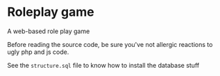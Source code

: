 # Roleplay game
A web-based role play game

Before reading the source code, be sure you've not allergic reactions to 
ugly php and js code.

See the `structure.sql` file to know how to install the database stuff
